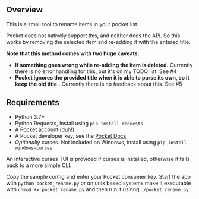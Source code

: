Overview
---

This is a small tool to rename items in your pocket list.

Pocket does not natively support this, and neither does the API. So this works by removing the selected item and re-adding it with the entered title.

**Note that this method comes with two huge caveats:**
* **If something goes wrong while re-adding the item is deleted.** Currently there is no error handling for this, but it's on my TODO list. See #4
* **Pocket ignores the provided title when it is able to parse its own, so it keep the old title.**. Currently there is no feedback about this. See #5

Requirements
---

* Python 3.7+
* Python Requests, install using `pip install requests`
* A Pocket account (duh!)
* A Pocket developer key, see the [Pocket Docs](https://getpocket.com/developer/)
* *Optionally* curses. Not included on Windows, install using `pip install windows-curses`

An interactive curses TUI is provided if curses is installed, otherwise it falls back to a more simple CLI.

Copy the sample config and enter your Pocket consumer key. Start the app with `python pocket_rename.py` or on unix based systems make it executable with `chmod +x pocket_rename.py` and then run it usinng `./pocket_rename.py`
